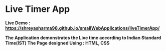 # <b>Live Timer App<b>

 Live Demo : https://shreyasharma98.github.io/smallWebApplications/liveTimerApp/
 
 
 The Application demonstrates the Live time according to Indian Standard Time(IST)
 The Page designed Using : HTML, CSS
